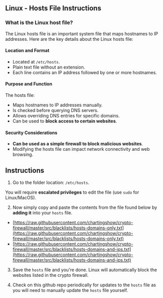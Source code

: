 ## Linux - Hosts File Instructions

### What is the Linux host file?

The Linux hosts file is an important system file that maps hostnames to IP addresses. Here are the key details about the Linux hosts file:

#### Location and Format

- Located at `/etc/hosts`.
- Plain text file without an extension.
- Each line contains an IP address followed by one or more hostnames.

#### Purpose and Function

The hosts file:

- Maps hostnames to IP addresses manually.
- Is checked before querying DNS servers.
- Allows overriding DNS entries for specific domains.
- Can be used to **block access to certain websites**.

#### Security Considerations

- **Can be used as a simple firewall to block malicious websites**.
- Modifying the hosts file can impact network connectivity and web browsing.

## Instructions

1. Go to the folder location: `/etc/hosts`.

You will require **escalated privileges** to edit the file (use `sudo` for Linux/MacOS).

2. Now simply copy and paste the contents from the file found below by **adding it** into your `hosts` file.

- [https://raw.githubusercontent.com/chartingshow/crypto-firewall/master/src/blacklists/hosts-domains-only.txt](https://raw.githubusercontent.com/chartingshow/crypto-firewall/master/src/blacklists/hosts-domains-only.txt)
- [https://raw.githubusercontent.com/chartingshow/crypto-firewall/master/src/blacklists/hosts-domains-and-ips.txt](https://raw.githubusercontent.com/chartingshow/crypto-firewall/master/src/blacklists/hosts-domains-and-ips.txt)

3. Save the `hosts` file and you're done. Linux will automatically block the websites listed in the crypto firewall.

4. Check on this github repo periodically for updates to the `hosts` file as you will need to manually update the `hosts` file yourself.
